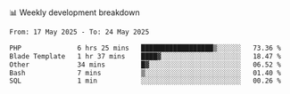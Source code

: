 📊 Weekly development breakdown
<!--START_SECTION:waka-->

```txt
From: 17 May 2025 - To: 24 May 2025

PHP              6 hrs 25 mins   ██████████████████▒░░░░░░   73.36 %
Blade Template   1 hr 37 mins    ████▓░░░░░░░░░░░░░░░░░░░░   18.47 %
Other            34 mins         █▓░░░░░░░░░░░░░░░░░░░░░░░   06.52 %
Bash             7 mins          ▒░░░░░░░░░░░░░░░░░░░░░░░░   01.40 %
SQL              1 min           ░░░░░░░░░░░░░░░░░░░░░░░░░   00.26 %
```

<!--END_SECTION:waka-->
